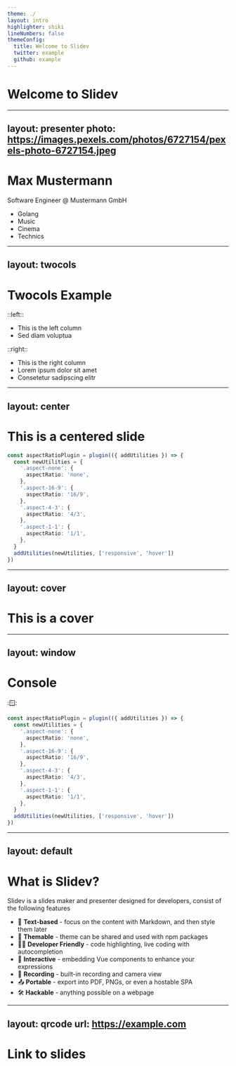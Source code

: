 ```yaml
---
theme: ./
layout: intro
highlighter: shiki
lineNumbers: false
themeConfig:
  title: Welcome to Slidev
  twitter: example
  github: example
---
```

# Welcome to Slidev

---
layout: presenter
photo: https://images.pexels.com/photos/6727154/pexels-photo-6727154.jpeg
---
# Max Mustermann

Software Engineer @ Mustermann GmbH

* Golang
* Music
* Cinema
* Technics

---
layout: twocols
---
# Twocols Example

::left::
- This is the left column
- Sed diam voluptua

::right::
- This is the right column
- Lorem ipsum dolor sit amet
- Consetetur sadipscing elitr

---
layout: center
---
# This is a centered slide

```ts
const aspectRatioPlugin = plugin(({ addUtilities }) => {
  const newUtilities = {
    '.aspect-none': {
      aspectRatio: 'none',
    },
    '.aspect-16-9': {
      aspectRatio: '16/9',
    },
    '.aspect-4-3': {
      aspectRatio: '4/3',
    },
    '.aspect-1-1': {
      aspectRatio: '1/1',
    },
  }
  addUtilities(newUtilities, ['responsive', 'hover'])
})
```

---
layout: cover
---
# This is a cover

---
layout: window
---
# Console

::window::
```ts
const aspectRatioPlugin = plugin(({ addUtilities }) => {
  const newUtilities = {
    '.aspect-none': {
      aspectRatio: 'none',
    },
    '.aspect-16-9': {
      aspectRatio: '16/9',
    },
    '.aspect-4-3': {
      aspectRatio: '4/3',
    },
    '.aspect-1-1': {
      aspectRatio: '1/1',
    },
  }
  addUtilities(newUtilities, ['responsive', 'hover'])
})
```

---
layout: default
---
# What is Slidev?

Slidev is a slides maker and presenter designed for developers, consist of the following features

- 📝 **Text-based** - focus on the content with Markdown, and then style them later
- 🎨 **Themable** - theme can be shared and used with npm packages
- 🧑‍💻 **Developer Friendly** - code highlighting, live coding with autocompletion
- 🤹 **Interactive** - embedding Vue components to enhance your expressions
- 🎥 **Recording** - built-in recording and camera view
- 📤 **Portable** - export into PDF, PNGs, or even a hostable SPA
- 🛠 **Hackable** - anything possible on a webpage

---
layout: qrcode
url: https://example.com
---
# Link to slides
